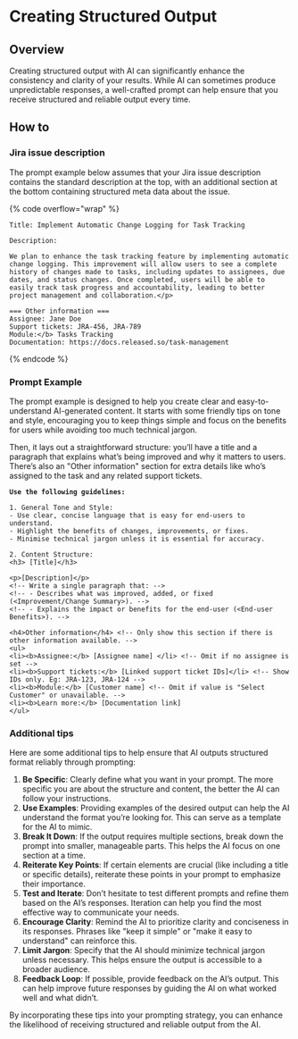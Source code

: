 # Creating Structured Output

## Overview

Creating structured output with AI can significantly enhance the consistency and clarity of your results. While AI can sometimes produce unpredictable responses, a well-crafted prompt can help ensure that you receive structured and reliable output every time.

## How to

### Jira issue description

The prompt example below assumes that your Jira issue description contains the standard description at the top, with an additional section at the bottom containing structured meta data about the issue.&#x20;

{% code overflow="wrap" %}
```
Title: Implement Automatic Change Logging for Task Tracking

Description:

We plan to enhance the task tracking feature by implementing automatic change logging. This improvement will allow users to see a complete history of changes made to tasks, including updates to assignees, due dates, and status changes. Once completed, users will be able to easily track task progress and accountability, leading to better project management and collaboration.</p>

=== Other information === 
Assignee: Jane Doe
Support tickets: JRA-456, JRA-789
Module:</b> Tasks Tracking
Documentation: https://docs.released.so/task-management
```
{% endcode %}

### Prompt Example

The prompt example is designed to help you create clear and easy-to-understand AI-generated content. It starts with some friendly tips on tone and style, encouraging you to keep things simple and focus on the benefits for users while avoiding too much technical jargon.

Then, it lays out a straightforward structure: you’ll have a title and a paragraph that explains what’s being improved and why it matters to users. There’s also an "Other information" section for extra details like who’s assigned to the task and any related support tickets.&#x20;

<pre class="language-html"><code class="lang-html"><strong>Use the following guidelines:
</strong>
1. General Tone and Style:
- Use clear, concise language that is easy for end-users to understand.
- Highlight the benefits of changes, improvements, or fixes.
- Minimise technical jargon unless it is essential for accuracy.

2. Content Structure:
&#x3C;h3> [Title]&#x3C;/h3>

&#x3C;p>[Description]&#x3C;/p> 
&#x3C;!-- Write a single paragraph that: -->
&#x3C;!-- - Describes what was improved, added, or fixed (&#x3C;Improvement/Change Summary>). -->
&#x3C;!-- - Explains the impact or benefits for the end-user (&#x3C;End-user Benefits>). -->

&#x3C;h4>Other information&#x3C;/h4> &#x3C;!-- Only show this section if there is other information available. -->
&#x3C;ul>
&#x3C;li>&#x3C;b>Assignee:&#x3C;/b> [Assignee name] &#x3C;/li> &#x3C;!-- Omit if no assignee is set -->
&#x3C;li>&#x3C;b>Support tickets:&#x3C;/b> [Linked support ticket IDs]&#x3C;/li> &#x3C;!-- Show IDs only. Eg: JRA-123, JRA-124 -->
&#x3C;li>&#x3C;b>Module:&#x3C;/b> [Customer name] &#x3C;!-- Omit if value is "Select Customer" or unavailable. -->
&#x3C;li>&#x3C;b>Learn more:&#x3C;/b> [Documentation link] 
&#x3C;/ul>
</code></pre>

### Additional tips

Here are some additional tips to help ensure that AI outputs structured format reliably through prompting:

1. **Be Specific**: Clearly define what you want in your prompt. The more specific you are about the structure and content, the better the AI can follow your instructions.
2. **Use Examples**: Providing examples of the desired output can help the AI understand the format you’re looking for. This can serve as a template for the AI to mimic.
3. **Break It Down**: If the output requires multiple sections, break down the prompt into smaller, manageable parts. This helps the AI focus on one section at a time.
4. **Reiterate Key Points**: If certain elements are crucial (like including a title or specific details), reiterate these points in your prompt to emphasize their importance.
5. **Test and Iterate**: Don’t hesitate to test different prompts and refine them based on the AI’s responses. Iteration can help you find the most effective way to communicate your needs.
6. **Encourage Clarity**: Remind the AI to prioritize clarity and conciseness in its responses. Phrases like "keep it simple" or "make it easy to understand" can reinforce this.
7. **Limit Jargon**: Specify that the AI should minimize technical jargon unless necessary. This helps ensure the output is accessible to a broader audience.
8. **Feedback Loop**: If possible, provide feedback on the AI’s output. This can help improve future responses by guiding the AI on what worked well and what didn’t.

By incorporating these tips into your prompting strategy, you can enhance the likelihood of receiving structured and reliable output from the AI.

